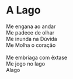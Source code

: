 # A Lago <br />

Me engana ao andar<br />
Me padece de olhar<br />
Me inunda na Dúvida<br />
Me Molha o coração<br />
<br />
Me embriaga com êxtase<br />
Me jogo no lago<br />
Alago<br />

